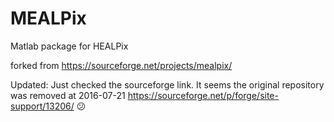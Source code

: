 # MEALPix

Matlab package for HEALPix

forked from https://sourceforge.net/projects/mealpix/ 

Updated: 
Just checked the sourceforge link. 
It seems the original repository was removed at 2016-07-21 https://sourceforge.net/p/forge/site-support/13206/
😕
